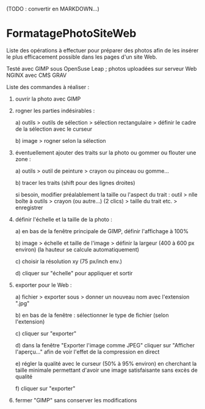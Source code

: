 (TODO : convertir en MARKDOWN...)

# FormatagePhotoSiteWeb

Liste des opérations à effectuer pour préparer des photos afin de les insérer le plus efficacement possible dans les pages d'un site Web.

Testé avec GIMP sous OpenSuse Leap ; photos uploadées sur serveur Web NGINX avec CMS GRAV

Liste des commandes à réaliser :

1) ouvrir la photo avec GIMP

2) rogner les parties indésirables :

    a) outils > outils de sélection > sélection rectangulaire > définir le cadre de la sélection avec le curseur
    
    b) image > rogner selon la sélection

3) éventuellement ajouter des traits sur la photo ou gommer ou flouter une zone :

    a) outils > outil de peinture > crayon ou pinceau ou gomme...
    
    b) tracer les traits (shift pour des lignes droites)
    
    si besoin, modifier préalablement la taille ou l'aspect du trait :
    outil > nlle boîte à outils > crayon (ou autre...) (2 clics) > taille du trait etc. > enregistrer

4) définir l'échelle et la taille de la photo :

    a) en bas de la fenêtre principale de GIMP, définir l'affichage à 100%
    
    b) image > échelle et taille de l'image > définir la largeur (400 à 600 px environ)
       (la hauteur se calcule automatiquement)
       
    c) choisir la résolution xy (75 px/inch env.)
    
    d) cliquer sur "échelle" pour appliquer et sortir

5) exporter pour le Web :

    a) fichier > exporter sous > donner un nouveau nom avec l'extension ".jpg"
    
    b) en bas de la fenêtre : sélectionner le type de fichier (selon l'extension)
    
    c) cliquer sur "exporter"
    
    d) dans la fenêtre "Exporter l'image comme JPEG" cliquer sur "Afficher l'aperçu..."
       afin de voir l'effet de la compression en direct
       
    e) régler la qualité avec le curseur (50% à 95% environ) en cherchant la taille minimale
       permettant d'avoir une image satisfaisante sans excès de qualité
       
    f) cliquer sur "exporter"

6) fermer "GIMP" sans conserver les modifications
